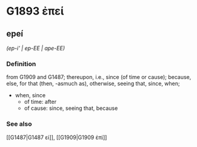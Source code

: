 # G1893 ἐπεί

## epeí

_(ep-i' | ep-EE | ape-EE)_

### Definition

from G1909 and G1487; thereupon, i.e., since (of time or cause); because, else, for that (then, -asmuch as), otherwise, seeing that, since, when; 

- when, since
  - of time: after
  - of cause: since, seeing that, because

### See also

[[G1487|G1487 εἰ]], [[G1909|G1909 ἐπί]]
